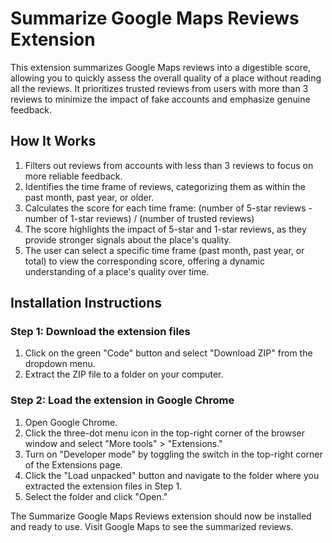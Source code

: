 # Summarize Google Maps Reviews Extension

This extension summarizes Google Maps reviews into a digestible score, allowing you to quickly assess the overall quality of a place without reading all the reviews. It prioritizes trusted reviews from users with more than 3 reviews to minimize the impact of fake accounts and emphasize genuine feedback.

## How It Works

1. Filters out reviews from accounts with less than 3 reviews to focus on more reliable feedback.
2. Identifies the time frame of reviews, categorizing them as within the past month, past year, or older.
3. Calculates the score for each time frame: (number of 5-star reviews - number of 1-star reviews) / (number of trusted reviews)
4. The score highlights the impact of 5-star and 1-star reviews, as they provide stronger signals about the place's quality.
5. The user can select a specific time frame (past month, past year, or total) to view the corresponding score, offering a dynamic understanding of a place's quality over time.

## Installation Instructions

### Step 1: Download the extension files

1. Click on the green "Code" button and select "Download ZIP" from the dropdown menu.
2. Extract the ZIP file to a folder on your computer.

### Step 2: Load the extension in Google Chrome

1. Open Google Chrome.
2. Click the three-dot menu icon in the top-right corner of the browser window and select "More tools" > "Extensions."
3. Turn on "Developer mode" by toggling the switch in the top-right corner of the Extensions page.
4. Click the "Load unpacked" button and navigate to the folder where you extracted the extension files in Step 1.
5. Select the folder and click "Open."

The Summarize Google Maps Reviews extension should now be installed and ready to use. Visit Google
Maps to see the summarized reviews.

